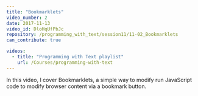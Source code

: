 ```yaml
---
title: "Bookmarklets"
video_number: 2
date: 2017-11-13
video_id: DloHqUfPbJc
repository: /programming_with_text/session11/11-02_Bookmarklets
can_contribute: true

videos:
  - title: "Programming with Text playlist"
    url: /Courses/programming-with-text
---
```


In this video, I cover Bookmarklets, a simple way to modify run JavaScript code to modify browser content via a bookmark button.
